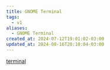 ```yaml
---
title: GNOME Terminal
tags:
  - v1
aliases:
  - GNOME Terminal
created_at: 2024-07-12T19:01:02-03:00
updated_at: 2024-08-16T20:10:04-03:00
---
```


[terminal](../../../../sementes/2024/07/09/Emulador_de_terminal.md)